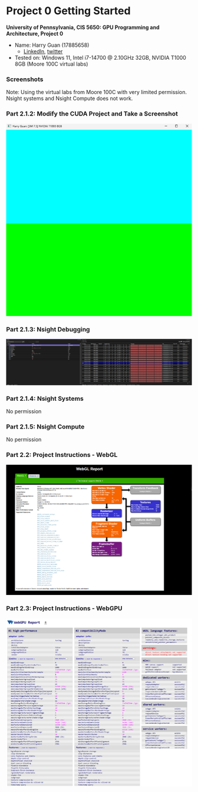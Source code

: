Project 0 Getting Started
====================

**University of Pennsylvania, CIS 5650: GPU Programming and Architecture, Project 0**

* Name: Harry Guan (17885658)
  *  [LinkedIn](https://au.linkedin.com/in/harry-guan-aa466819a?trk=people-guest_people_search-card), [twitter]()
* Tested on: Windows 11, Intel i7-14700 @ 2.10GHz 32GB, NVIDIA T1000 8GB (Moore 100C virtual labs)

### Screenshots

Note: Using the virtual labs from Moore 100C with very limited permission. Nsight systems and Nsight Compute does not work. 

### Part 2.1.2: Modify the CUDA Project and Take a Screenshot
![2.1.2](images/image1.png)
### Part 2.1.3: Nsight Debugging
![2.1.3](images/image2.png)
### Part 2.1.4: Nsight Systems
No permission 
### Part 2.1.5: Nsight Compute
No permission 
### Part 2.2: Project Instructions - WebGL
![2.2.0](images/image3.png)
### Part 2.3: Project Instructions - WebGPU
![2.3.0](images/image4.png)